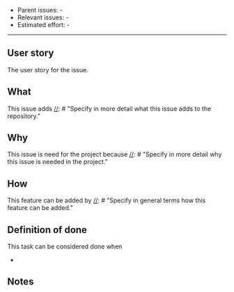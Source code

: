 [//]: # "Check if the title is descriptive!"
- Parent issues: -
- Relevant issues: -
- Estimated effort: -

* * *

## User story
The user story for the issue.

## What
This issue adds
[//]: # "Specify in more detail what this issue adds to the repository."

## Why
This issue is need for the project because
[//]: # "Specify in more detail why this issue is needed in the project."

## How
This feature can be added by
[//]: # "Specify in general terms how this feature can be added."

## Definition of done
This task can be considered done when

- 
[//]: # "Specify exactly what must be done before this task can be considered done."

## Notes
[//]: # "Is there anything important to know? Are there relevant links (or other sources) for this issue?"
